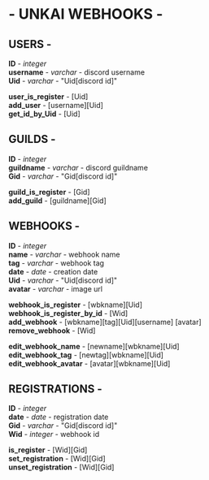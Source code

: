 # - UNKAI WEBHOOKS -

## USERS -

**ID** - *integer*  
**username** - *varchar* - discord username  
**Uid** - *varchar* - "Uid[discord id]"  
  
**user_is_register** - [Uid]  
**add_user** - [username][Uid]  
**get_id_by_Uid** - [Uid]  

## GUILDS -

**ID** - *integer*  
**guildname** - *varchar* - discord guildname  
**Gid** - *varchar* - "Gid[discord id]"  
  
**guild_is_register** - [Gid]  
**add_guild** - [guildname][Gid]  

## WEBHOOKS -

**ID** - *integer*  
**name** - *varchar* - webhook name  
**tag** - *varchar* - webhook tag  
**date** - *date* - creation date  
**Uid** - *varchar* - "Uid[discord id]"  
**avatar** - *varchar* - image url  
  
**webhook_is_register** - [wbkname][Uid]  
**webhook_is_register_by_id** - [Wid]  
**add_webhook** - [wbkname][tag][Uid][username] [avatar]  
**remove_webhook** - [Wid]  
  
**edit_webhook_name** - [newname][wbkname][Uid]  
**edit_webhook_tag** - [newtag][wbkname][Uid]  
**edit_webhook_avatar** - [avatar][wbkname][Uid]  

## REGISTRATIONS -

**ID** - *integer*  
**date** - *date* - registration date  
**Gid** - *varchar* - "Gid[discord id]"  
**Wid** - *integer* - webhook id  
  
**is_register** - [Wid][Gid]  
**set_registration** - [Wid][Gid]  
**unset_registration** - [Wid][Gid]  
